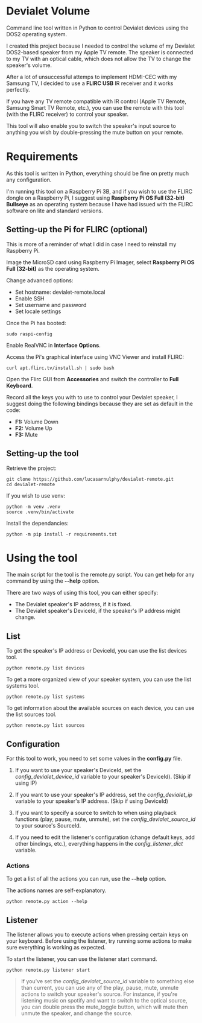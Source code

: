 # Devialet Volume
Command line tool written in Python to control Devialet devices using the DOS2 operating system.

I created this project because I needed to control the volume of my Devialet DOS2-based speaker from my Apple TV remote. The speaker is connected to my TV with an optical cable, which does not allow the TV to change the speaker's volume.

After a lot of unsuccessful attemps to implement HDMI-CEC with my Samsung TV, I decided to use a **FLIRC USB** IR receiver and it works perfectly.

If you have any TV remote compatible with IR control (Apple TV Remote, Samsung Smart TV Remote, etc.), you can use the remote with this tool (with the FLIRC receiver) to control your speaker.

This tool will also enable you to switch the speaker's input source to anything you wish by double-pressing the mute button on your remote.

# Requirements

As this tool is written in Python, everything should be fine on pretty much any configuration.

I'm running this tool on a Raspberry Pi 3B, and if you wish to use the FLIRC dongle on a Raspberry Pi, I suggest using **Raspberry Pi OS Full (32-bit) Bullseye** as an operating system because I have had issued with the FLIRC software on lite and standard versions.

## Setting-up the Pi for FLIRC (optional)

This is more of a reminder of what I did in case I need to reinstall my Raspberry Pi.

Image the MicroSD card using Raspberry Pi Imager, select **Raspberry Pi OS Full (32-bit)** as the operating system.

Change advanced options:
- Set hostname: devialet-remote.local
- Enable SSH
- Set username and password
- Set locale settings

Once the Pi has booted:

```console
sudo raspi-config
```

Enable RealVNC in **Interface Options**.

Access the Pi's graphical interface using VNC Viewer and install FLIRC:

```console
curl apt.flirc.tv/install.sh | sudo bash 
```

Open the Flirc GUI from **Accessories** and switch the controller to **Full Keyboard**.

Record all the keys you with to use to control your Devialet speaker, I suggest doing the following bindings because they are set as default in the code:

- **F1:** Volume Down
- **F2:** Volume Up
- **F3:** Mute

## Setting-up the tool

Retrieve the project:

```console
git clone https://github.com/lucasarnulphy/devialet-remote.git
cd devialet-remote
```

If you wish to use venv:

```console
python -m venv .venv
source .venv/bin/activate
```

Install the dependancies:

```console
python -m pip install -r requirements.txt
```

# Using the tool

The main script for the tool is the remote.py script. You can get help for any command by using the **--help** option.

There are two ways of using this tool, you can either specify:

- The Devialet speaker's IP address, if it is fixed.
- The Devialet speaker's DeviceId, if the speaker's IP address might change.

## List

To get the speaker's IP address or DeviceId, you can use the list devices tool.

```console
python remote.py list devices
```

To get a more organized view of your speaker system, you can use the list systems tool.

```console
python remote.py list systems
```

To get information about the available sources on each device, you can use the list sources tool.

```console
python remote.py list sources
```

## Configuration

For this tool to work, you need to set some values in the **config.py** file.

1. If you want to use your speaker's DeviceId, set the *config_devialet_device_id* variable to your speaker's DeviceId). (Skip if using IP)

2. If you want to use your speaker's IP address, set the *config_devialet_ip* variable to your speaker's IP address. (Skip if using DeviceId)

3. If you want to specify a source to switch to when using playback functions (play, pause, mute, unmute), set the *config_devialet_source_id* to your source's SourceId.

4. If you need to edit the listener's configuration (change default keys, add other bindings, etc.), everything happens in the *config_listener_dict* variable.

### Actions

To get a list of all the actions you can run, use the **--help** option.

The actions names are self-explanatory.

```console
python remote.py action --help
```

## Listener

The listener allows you to execute actions when pressing certain keys on your keyboard. Before using the listener, try running some actions to make sure everything is working as expected.

To start the listener, you can use the listener start command.

```console
python remote.py listener start
```

> If you've set the *config_devialet_source_id* variable to something else than current, you can use any of the play, pause, mute, unmute actions to switch your speaker's source. For instance, if you're listening music on spotify and want to switch to the optical source, you can double press the mute_toggle button, which will mute then unmute the speaker, and change the source.